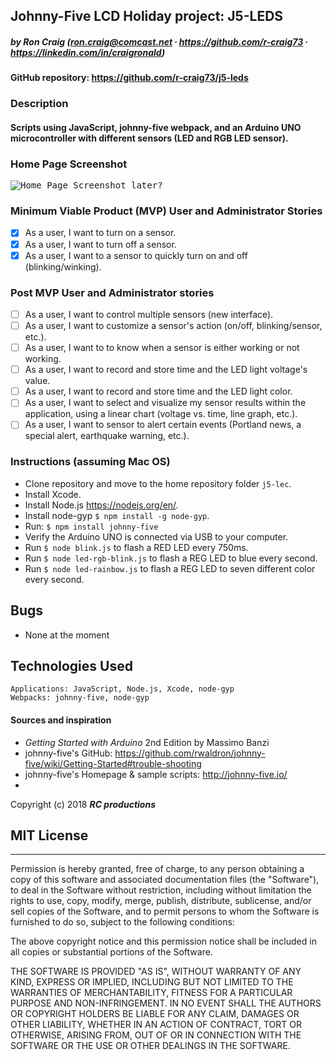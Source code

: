 ## Johnny-Five LCD Holiday project: J5-LEDS

##### by Ron Craig (ron.craig@comcast.net ∙ https://github.com/r-craig73 ∙ https://linkedin.com/in/craigronald)

#### GitHub repository: https://github.com/r-craig73/j5-leds

### Description
#### Scripts using JavaScript, johnny-five webpack, and an Arduino UNO microcontroller with different sensors (LED and RGB LED sensor).

### Home Page Screenshot
<kbd><img src="" alt="Home Page Screenshot later?"></kbd>

###  Minimum Viable Product (MVP) User and Administrator Stories
- [x] As a user, I want to turn on a sensor.
- [x] As a user, I want to turn off a sensor.
- [x] As a user, I want to a sensor to quickly turn on and off (blinking/winking).

### Post MVP User and Administrator stories
- [ ] As a user, I want to control multiple sensors (new interface).
- [ ] As a user, I want to customize a sensor's action (on/off, blinking/sensor, etc.).
- [ ] As a user, I want to to know when a sensor is either working or not working.
- [ ] As a user, I want to record and store time and the LED light voltage's value.
- [ ] As a user, I want to record and store time and the LED light color.
- [ ] As a user, I want to select and visualize my sensor results within the application, using a linear chart (voltage vs. time, line graph, etc.).
- [ ] As a user, I want to sensor to alert certain events (Portland news, a special alert, earthquake warning, etc.).

### Instructions (assuming Mac OS)
* Clone repository and move to the home repository folder `j5-lec`.
* Install Xcode.
* Install Node.js https://nodejs.org/en/.
* Install node-gyp `$ npm install -g node-gyp`.
* Run: `$ npm install johnny-five`
* Verify the Arduino UNO is connected via USB to your computer.
* Run `$ node blink.js` to flash a RED LED every 750ms.
* Run `$ node led-rgb-blink.js` to flash a REG LED to blue every second.
* Run `$ node led-rainbow.js` to flash a REG LED to seven different color every second.

## Bugs
* None at the moment

## Technologies Used
```
Applications: JavaScript, Node.js, Xcode, node-gyp
Webpacks: johnny-five, node-gyp
```

#### Sources and inspiration
* _Getting Started with Arduino_ 2nd Edition by Massimo Banzi
* johnny-five's GitHub: https://github.com/rwaldron/johnny-five/wiki/Getting-Started#trouble-shooting 
* johnny-five's Homepage & sample scripts: http://johnny-five.io/
* 

Copyright (c) 2018 **_RC productions_**

## MIT License
-----------
Permission is hereby granted, free of charge, to any person obtaining a copy of this software and associated documentation files (the "Software"), to deal in the Software without restriction, including without limitation the rights to use, copy, modify, merge, publish, distribute, sublicense, and/or sell copies of the Software, and to permit persons to whom the Software is furnished to do so, subject to the following conditions:

The above copyright notice and this permission notice shall be included in all copies or substantial portions of the Software.

THE SOFTWARE IS PROVIDED "AS IS", WITHOUT WARRANTY OF ANY KIND, EXPRESS OR
IMPLIED, INCLUDING BUT NOT LIMITED TO THE WARRANTIES OF MERCHANTABILITY,
FITNESS FOR A PARTICULAR PURPOSE AND NON-INFRINGEMENT. IN NO EVENT SHALL THE AUTHORS OR COPYRIGHT HOLDERS BE LIABLE FOR ANY CLAIM, DAMAGES OR OTHER
LIABILITY, WHETHER IN AN ACTION OF CONTRACT, TORT OR OTHERWISE, ARISING FROM, OUT OF OR IN CONNECTION WITH THE SOFTWARE OR THE USE OR OTHER DEALINGS IN THE SOFTWARE.
